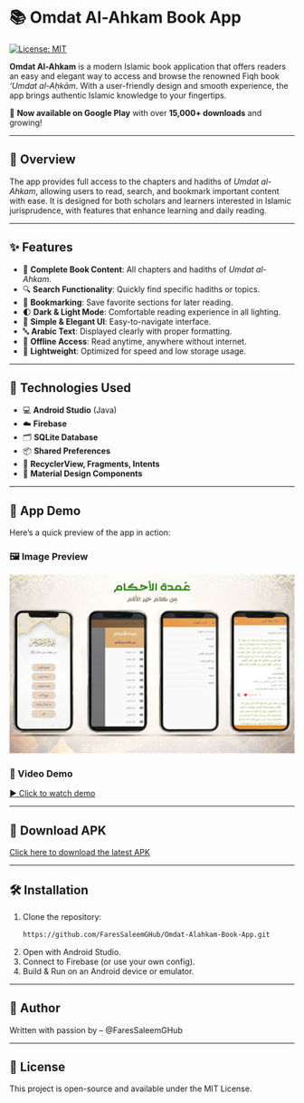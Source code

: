 # 📚 Omdat Al-Ahkam Book App
[![License: MIT](https://img.shields.io/badge/License-MIT-yellow.svg)](LICENSE)

**Omdat Al-Ahkam** is a modern Islamic book application that offers readers an easy and elegant way to access and browse the renowned Fiqh book *‘Umdat al-Aḥkām*. With a user-friendly design and smooth experience, the app brings authentic Islamic knowledge to your fingertips.

📱 **Now available on Google Play** with over **15,000+ downloads** and growing!

---

## 🕌 Overview

The app provides full access to the chapters and hadiths of *Umdat al-Ahkam*, allowing users to read, search, and bookmark important content with ease. It is designed for both scholars and learners interested in Islamic jurisprudence, with features that enhance learning and daily reading.

---

## ✨ Features

- 📖 **Complete Book Content**: All chapters and hadiths of *Umdat al-Ahkam*.
- 🔍 **Search Functionality**: Quickly find specific hadiths or topics.
- 📌 **Bookmarking**: Save favorite sections for later reading.
- 🌓 **Dark & Light Mode**: Comfortable reading experience in all lighting.
- 🎨 **Simple & Elegant UI**: Easy-to-navigate interface.
- 🔤 **Arabic Text**: Displayed clearly with proper formatting.
- 🔄 **Offline Access**: Read anytime, anywhere without internet.
- 💾 **Lightweight**: Optimized for speed and low storage usage.

---

## 🔧 Technologies Used

- 💻 **Android Studio** (Java)
- ☁️ **Firebase**
- 🗂️ **SQLite Database**
- 📦 **Shared Preferences**
- 🧩 **RecyclerView, Fragments, Intents**
- 🎨 **Material Design Components**

---

## 📱 App Demo
Here’s a quick preview of the app in action:
### 🖼️ Image Preview
![Omdat Al-Ahkam Book](assets/demo.jpeg)

### 🎥 Video Demo
[▶️ Click to watch demo](https://www.youtube.com/watch?v=KCkn0x29naA)

---

## 📱 Download APK
[Click here to download the latest APK](apk/app-release.apk)

---

## 🛠️ Installation

1. Clone the repository:
   ```bash
   https://github.com/FaresSaleemGHub/Omdat-Alahkam-Book-App.git
2. Open with Android Studio.
3. Connect to Firebase (or use your own config).
4. Build & Run on an Android device or emulator.

---

## 👤 Author
Written with passion by – @FaresSaleemGHub

---

## 📜 License
This project is open-source and available under the MIT License.
